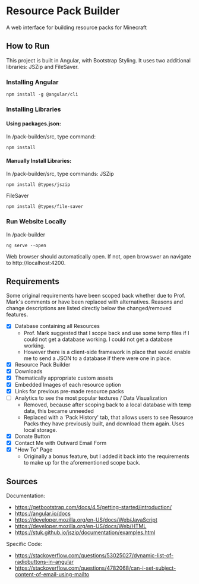 # Resource Pack Builder
A web interface for building resource packs for Minecraft

## How to Run
This project is built in Angular, with Bootstrap Styling. It uses two additional libraries: JSZip and FileSaver.

### Installing Angular
```
npm install -g @angular/cli
```

### Installing Libraries
#### Using packages.json:
In /pack-builder/src, type command:
```
npm install
```
#### Manually Install Libraries:
In /pack-builder/src, type commands:
JSZip
```
npm install @types/jszip
```
FileSaver
```
npm install @types/file-saver
```
### Run Website Locally
In /pack-builder
```
ng serve --open
```
Web browser should automatically open. If not, open browswer an navigate to http://localhost:4200.

## Requirements
Some original requirements have been scoped back whether due to Prof. Mark's comments or have been replaced with alternatives. Reasons and change descriptions are listed directly below the changed/removed features.
- [x] Database containing all Resources
  - Prof. Mark suggested that I scope back and use some temp files if I could not get a database working. I could not get a database working.  
  - However there is a client-side framework in place that would enable me to send a JSON to a database if there were one in place.
- [x] Resource Pack Builder
- [x] Downloads
- [x] Thematically appropriate custom assets
- [x] Embedded Images of each resource option
- [x] Links for previous pre-made resource packs
- [ ] Analytics to see the most popular textures / Data Visualization
  - Removed, because after scoping back to a local database with temp data, this became unneeded
  - Replaced with a 'Pack History' tab, that allows users to see Resource Packs they have previously built, and download them again. Uses local storage.
- [x] Donate Button
- [x] Contact Me with Outward Email Form
- [x] "How To" Page
  - Originally a bonus feature, but I added it back into the requirements to make up for the aforementioned scope back.

## Sources
Documentation:
- https://getbootstrap.com/docs/4.5/getting-started/introduction/
- https://angular.io/docs
- https://developer.mozilla.org/en-US/docs/Web/JavaScript
- https://developer.mozilla.org/en-US/docs/Web/HTML
- https://stuk.github.io/jszip/documentation/examples.html

Specific Code:
- https://stackoverflow.com/questions/53025027/dynamic-list-of-radiobuttons-in-angular
- https://stackoverflow.com/questions/4782068/can-i-set-subject-content-of-email-using-mailto

